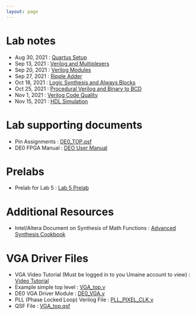 ```yaml
---
layout: page
---
```

# Lab notes

- Aug 30, 2021 : [Quartus Setup]({{site.baseurl}}/lab_pdfs/ECE275_Lab1_Quartus_Setup.pdf)
- Sep 13, 2021 : [Verilog and Multiplexers]({{site.baseurl}}/lab_pdfs/ECE275_Lab2_Multiplexers_Verilog_and_Schematics.pdf)
- Sep 20, 2021 : [Verilog Modules]({{site.baseurl}}/lab_pdfs/ECE275_Lab3_Verilog_Modules.pdf)
- Sep 27, 2021 : [Ripple Adder]({{site.baseurl}}/lab_pdfs/ECE275_Lab4.pdf)
- Oct 18, 2021 : [Logic Synthesis and Always Blocks]({{site.baseurl}}/lab_pdfs/ECE275_Lab5.pdf)
- Oct 25, 2021 : [Procedural Verilog and Binary to BCD]({{site.baseurl}}/lab_pdfs/ECE275_Lab6.pdf)
- Nov 1, 2021  : [Verilog Code Quality]({{site.baseurl}}/lab_pdfs/ECE275_Lab7.pdf)
- Nov 15, 2021 : [HDL Simulation]({{site.baseurl}}/lab_pdfs/ECE275_Lab8.pdf)

# Lab supporting documents

- Pin Assignments : [DE0_TOP.qsf]({{site.baseurl}}/lab_pdfs/DE0_TOP.qsf)
- DE0 FPGA Manual : [DEO User Manual](https://intel.com/content/dam/altera-www/global/en_US/portal/dsn/42/doc-us-dsnbk-42-5804152209-de0-user-manual.pdf)

# Prelabs

- Prelab for Lab 5 : [Lab 5 Prelab]({{site.baseurl}}/lab_pdfs/ECE275_Lab5_Prelab.pdf)

# Additional Resources

- Intel/Altera Document on Synthesis of Math Functions : [Advanced Synthesis Cookbook](https://intel.com/content/dam/www/programmable/us/en/pdfs/literature/manual/stx_cookbook.pdf)

# VGA Driver Files

- VGA Video Tutorial (Must be logged in to you Umaine account to view) : [Video Tutorial](https://drive.google.com/file/d/1KwSqLo8CvzKBAjxMmDpdbc_UMAonZH9S/view?usp=sharing)
- Example simple top level : [VGA_top.v]({{site.baseurl}}/lab_pdfs/final_project_vga_files/VGA_top.v)
- DE0 VGA Driver Module : [DE0_VGA.v]({{site.baseurl}}/lab_pdfs/final_project_vga_files/DE0_VGA.v)
- PLL (Phase Locked Loop) Verilog File : [PLL_PIXEL_CLK.v]({{site.baseurl}}/lab_pdfs/final_project_vga_files/PLL_PIXEL_CLK.v)
- QSF File : [VGA_top.qsf]({{site.baseurl}}/lab_pdfs/final_project_vga_files/VGA_top.qsf)


